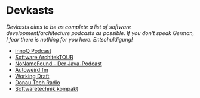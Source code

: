 # Devkasts
*Devkasts aims to be as complete a list of software development/architecture podcasts as possible.
If you don't speak German, I fear there is nothing for you here. Entschuldigung!*

* [innoQ Podcast](https://www.innoq.com/de/timeline/?type=podcast_episodes)
* [Software ArchitekTOUR](https://www.heise.de/developer/podcast/)
* [NoNameFound - Der Java-Podcast](http://podcast.meistermeier.com/)
* [Autoweird.fm](http://autoweird.fm/)
* [Working Draft](http://workingdraft.de/)
* [Donau Tech Radio](https://dtr.fm/)
* [Softwaretechnik kompakt](https://wolfgideonbleek.wordpress.com/podcast/)

